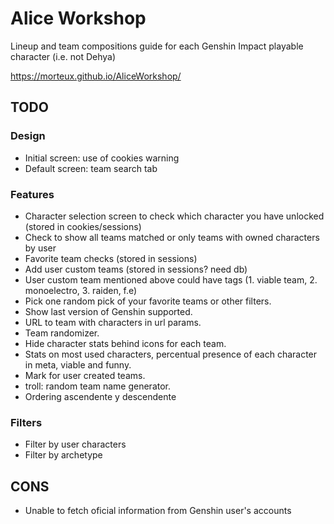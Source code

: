 # Alice Workshop
Lineup and team compositions guide for each Genshin Impact playable character (i.e. not Dehya)

https://morteux.github.io/AliceWorkshop/

## TODO
### Design
- Initial screen: use of cookies warning
- Default screen: team search tab

### Features
- Character selection screen to check which character you have unlocked (stored in cookies/sessions)
- Check to show all teams matched or only teams with owned characters by user
- Favorite team checks (stored in sessions)
- Add user custom teams (stored in sessions? need db)
- User custom team mentioned above could have tags (1. viable team, 2. monoelectro, 3. raiden, f.e)
- Pick one random pick of your favorite teams or other filters.
- Show last version of Genshin supported.
- URL to team with characters in url params.
- Team randomizer.
- Hide character stats behind icons for each team.
- Stats on most used characters, percentual presence of each character in meta, viable and funny.
- Mark for user created teams.
- troll: random team name generator.
- Ordering ascendente y descendente

### Filters
- Filter by user characters
- Filter by archetype

## CONS
- Unable to fetch oficial information from Genshin user's accounts
